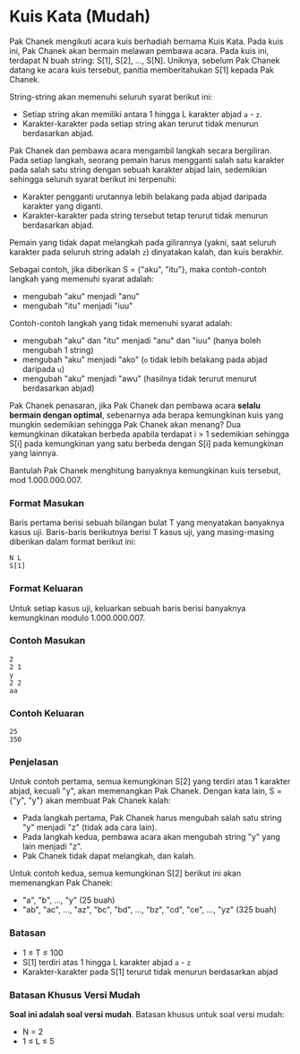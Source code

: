 # Kuis Kata (Mudah)

Pak Chanek mengikuti acara kuis berhadiah bernama Kuis Kata. Pada kuis ini, Pak Chanek akan bermain melawan pembawa acara. Pada kuis ini, terdapat N buah string: S[1], S[2], ..., S[N]. Uniknya, sebelum Pak Chanek datang ke acara kuis tersebut, panitia memberitahukan S[1] kepada Pak Chanek.

String-string akan memenuhi seluruh syarat berikut ini:

- Setiap string akan memiliki antara 1 hingga L karakter abjad `a` - `z`.
- Karakter-karakter pada setiap string akan terurut tidak menurun berdasarkan abjad.

Pak Chanek dan pembawa acara mengambil langkah secara bergiliran. Pada setiap langkah, seorang pemain harus mengganti salah satu karakter pada salah satu string dengan sebuah karakter abjad lain, sedemikian sehingga seluruh syarat berikut ini terpenuhi:

- Karakter pengganti urutannya lebih belakang pada abjad daripada karakter yang diganti.
- Karakter-karakter pada string tersebut tetap terurut tidak menurun berdasarkan abjad.

Pemain yang tidak dapat melangkah pada gilirannya (yakni, saat seluruh karakter pada seluruh string adalah `z`) dinyatakan kalah, dan kuis berakhir.

Sebagai contoh, jika diberikan S = {"aku", "itu"}, maka contoh-contoh langkah yang memenuhi syarat adalah:

- mengubah "aku" menjadi "anu"
- mengubah "itu" menjadi "iuu"

Contoh-contoh langkah yang tidak memenuhi syarat adalah:

- mengubah "aku" dan "itu" menjadi "anu" dan "iuu" (hanya boleh mengubah 1 string)
- mengubah "aku" menjadi "ako" (`o` tidak lebih belakang pada abjad daripada `u`)
- mengubah "aku" menjadi "awu" (hasilnya tidak terurut menurut berdasarkan abjad)

Pak Chanek penasaran, jika Pak Chanek dan pembawa acara **selalu bermain dengan optimal**, sebenarnya ada berapa kemungkinan kuis yang mungkin sedemikian sehingga Pak Chanek akan menang? Dua kemungkinan dikatakan berbeda apabila terdapat i > 1 sedemikian sehingga S[i] pada kemungkinan yang satu berbeda dengan S[i] pada kemungkinan yang lainnya.

Bantulah Pak Chanek menghitung banyaknya kemungkinan kuis tersebut, mod 1.000.000.007.

### Format Masukan

Baris pertama berisi sebuah bilangan bulat T yang menyatakan banyaknya kasus uji. Baris-baris berikutnya berisi T kasus uji, yang masing-masing diberikan dalam format berikut ini:

```
N L
S[1]
```

### Format Keluaran

Untuk setiap kasus uji, keluarkan sebuah baris berisi banyaknya kemungkinan modulo 1.000.000.007.

### Contoh Masukan

```
2
2 1
y
2 2
aa
```

### Contoh Keluaran

```
25
350
```

### Penjelasan

Untuk contoh pertama, semua kemungkinan S[2] yang terdiri atas 1 karakter abjad, kecuali "y", akan memenangkan Pak Chanek. Dengan kata lain, S = {"y", "y"} akan membuat Pak Chanek kalah:

- Pada langkah pertama, Pak Chanek harus mengubah salah satu string "y" menjadi "z" (tidak ada cara lain).
- Pada langkah kedua, pembawa acara akan mengubah string "y" yang lain menjadi "z".
- Pak Chanek tidak dapat melangkah, dan kalah.

Untuk contoh kedua, semua kemungkinan S[2] berikut ini akan memenangkan Pak Chanek:

- "a", "b", ..., "y" (25 buah)
- "ab", "ac", ..., "az", "bc", "bd", ..., "bz", "cd", "ce", ..., "yz" (325 buah)

### Batasan

- 1 ≤ T ≤ 100
- S[1] terdiri atas 1 hingga L karakter abjad `a` - `z`
- Karakter-karakter pada S[1] terurut tidak menurun berdasarkan abjad

### Batasan Khusus Versi Mudah

**Soal ini adalah soal versi mudah**. Batasan khusus untuk soal versi mudah:

- N = 2
- 1 ≤ L ≤ 5
